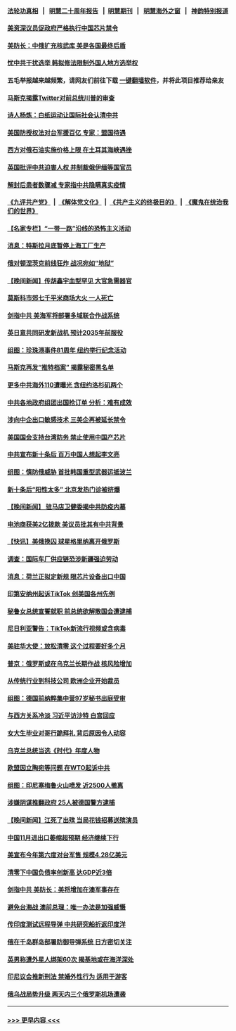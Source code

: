 #### [法轮功真相](https://github.com/gfw-breaker/truth/blob/master/README.md?t=0) &nbsp;&nbsp;|&nbsp;&nbsp; [明慧二十周年报告](https://github.com/gfw-breaker/mh-reports/blob/master/README.md?t=0) &nbsp;&nbsp;|&nbsp;&nbsp;[明慧期刊](https://github.com/gfw-breaker/mh-qikan) &nbsp;&nbsp;|&nbsp;&nbsp; [明慧海外之窗](https://github.com/gfw-breaker/mh-news/blob/master/README.md?t=0) &nbsp;&nbsp;|&nbsp;&nbsp; [神韵特别报道](https://github.com/gfw-breaker/mh-news/blob/master/shenyun.md?t=0)
#### [美资深议员促政府严格执行中国芯片禁令](../pages/nsc418/n13882143.md?t=12102151) 
#### [美防长：中俄扩充核武库 美是各国最终后盾](../pages/nsc418/n13881997.md?t=12102151) 
#### [忧中共干扰选举 韩拟修法限制外国人地方选举权](../pages/nsc418/n13881952.md?t=12102151) 
#### 五毛举报越来越频繁，请网友们前往下载 [一键翻墙软件](https://github.com/gfw-breaker/ssr-accounts)，并将此项目推荐给亲友
#### [马斯克揭露Twitter对前总统川普的审查](../pages/nsc418/n13881922.md?t=12102151) 
#### [诗人杨炼：白纸运动让国际社会认清中共](../pages/nsc418/n13879111.md?t=12102151) 
#### [美国防授权法对台军援百亿 专家：盟国待遇](../pages/nsc418/n13881831.md?t=12102151) 
#### [西方对俄石油实施价格上限 在土耳其海峡遇挫](../pages/nsc418/n13881761.md?t=12102151) 
#### [英国批评中共迫害人权 并制裁俄伊缅等国官员](../pages/nsc418/n13881775.md?t=12102151) 
#### [解封后患者数骤减 专家指中共隐瞒真实疫情](../pages/nsc418/n13881768.md?t=12102151) 
#### [《九评共产党》](https://github.com/begood0513/9ping.md/blob/master/README.md) &nbsp;|&nbsp; [《解体党文化》](../../../../jtdwh.md/blob/master/README.md)  &nbsp;|&nbsp; [《共产主义的终极目的》](../../../../gczydzjmd.md/blob/master/README.md) &nbsp;|&nbsp; [《魔鬼在统治我们的世界》](../../../../mgztzwmdsj.md/blob/master/README.md) 
#### [【名家专栏】“一带一路”沿线的恐怖主义活动](../pages/nsc418/n13881670.md?t=12102151) 
#### [消息：特斯拉月底暂停上海工厂生产](../pages/nsc418/n13881710.md?t=12102151) 
#### [俄对顿涅茨克前线狂炸 战况宛如“地狱”](../pages/nsc418/n13881739.md?t=12102151) 
#### [【晚间新闻】传胡鑫宇血型罕见 大官急需器官](../pages/nsc418/n13881335.md?t=12102151) 
#### [莫斯科市郊七千平米商场大火 一人死亡](../pages/nsc418/n13881637.md?t=12102151) 
#### [剑指中共 美海军将部署多域联合作战系统](../pages/nsc418/n13881464.md?t=12102151) 
#### [英日意共同研发新战机 预计2035年前服役](../pages/nsc418/n13881510.md?t=12102151) 
#### [组图：珍珠港事件81周年 纽约举行纪念活动](../pages/nsc418/n13881447.md?t=12102151) 
#### [马斯克再发“推特档案” 揭露秘密黑名单](../pages/nsc418/n13881254.md?t=12102151) 
#### [更多中共海外110遭曝光 含纽约洛杉矶两个](../pages/nsc418/n13881186.md?t=12102151) 
#### [中共各地政府组团出国抢订单 分析：难有成效](../pages/nsc418/n13881064.md?t=12102151) 
#### [涉向中企出口敏感技术 三美企再被延长禁令](../pages/nsc418/n13881160.md?t=12102151) 
#### [美国国会支持台湾防务 禁止使用中国产芯片](../pages/nsc418/n13881077.md?t=12102151) 
#### [中共宣布新十条后 百万中国人想起李文亮](../pages/nsc418/n13881045.md?t=12102151) 
#### [组图：慎防俄威胁 首批韩国重型武器运抵波兰](../pages/nsc418/n13880774.md?t=12102151) 
#### [新十条后“阳性太多” 北京发热门诊被挤爆](../pages/nsc418/n13880979.md?t=12102151) 
#### [【晚间新闻】 驻马店卫健委揭中共防疫内幕](../pages/nsc418/n13880955.md?t=12102151) 
#### [电池商获美2亿拨款 美议员批其有中共背景](../pages/nsc418/n13880881.md?t=12102151) 
#### [【快讯】美俄换囚 球星格里纳离开俄罗斯](../pages/nsc418/n13880952.md?t=12102151) 
#### [调查：国际车厂供应链恐涉新疆强迫劳动](../pages/nsc418/n13880731.md?t=12102151) 
#### [消息：荷兰正拟定新规 限芯片设备出口中国](../pages/nsc418/n13880604.md?t=12102151) 
#### [印第安纳州起诉TikTok 创美国各州先例](../pages/nsc418/n13880546.md?t=12102151) 
#### [秘鲁女总统宣誓就职 前总统欲解散国会遭逮捕](../pages/nsc418/n13880432.md?t=12102151) 
#### [尼日利亚警告：TikTok新流行视频或含病毒](../pages/nsc418/n13880426.md?t=12102151) 
#### [美驻华大使：放松清零 这个过程要好多个月](../pages/nsc418/n13880375.md?t=12102151) 
#### [普京：俄罗斯或在乌克兰长期作战 核风险增加](../pages/nsc418/n13880374.md?t=12102151) 
#### [从传统行业到科技公司 欧洲企业开始裁员](../pages/nsc418/n13880349.md?t=12102151) 
#### [组图：德国前纳粹集中营97岁秘书出庭受审](../pages/nsc418/n13880079.md?t=12102151) 
#### [与西方关系冷淡 习近平访沙特 白宫回应](../pages/nsc418/n13880338.md?t=12102151) 
#### [女大生毕业对哥行跪拜礼 背后原因令人动容](../pages/nsc418/n13879958.md?t=12102151) 
#### [乌克兰总统当选《时代》年度人物](../pages/nsc418/n13880292.md?t=12102151) 
#### [欧盟因立陶宛等问题 在WTO起诉中共](../pages/nsc418/n13880268.md?t=12102151) 
#### [组图：印尼塞梅鲁火山喷发 近2500人撤离](../pages/nsc418/n13880189.md?t=12102151) 
#### [涉嫌阴谋推翻政府 25人被德国警方逮捕](../pages/nsc418/n13880188.md?t=12102151) 
#### [【晚间新闻】江死了出殡 当局花钱招募送殡演员](../pages/nsc418/n13880213.md?t=12102151) 
#### [中国11月进出口萎缩超预期 经济继续下行](../pages/nsc418/n13880013.md?t=12102151) 
#### [美宣布今年第六度对台军售 规模4.28亿美元](../pages/nsc418/n13879921.md?t=12102151) 
#### [清零下中国负债率创新高 达GDP近3倍](../pages/nsc418/n13879828.md?t=12102151) 
#### [剑指中共 美防长：美将增加在澳军事存在](../pages/nsc418/n13879619.md?t=12102151) 
#### [避免台海战 澳前总理：唯一办法是加强威慑](../pages/nsc418/n13879719.md?t=12102151) 
#### [传印度测试远程导弹 中共研究船折返印度洋](../pages/nsc418/n13879630.md?t=12102151) 
#### [俄在千岛群岛部署防御导弹系统 日方密切关注](../pages/nsc418/n13879587.md?t=12102151) 
#### [英男称遭外星人绑架60次 揭基地或在海洋深处](../pages/nsc418/n13879288.md?t=12102151) 
#### [印尼议会推新刑法 禁婚外性行为 适用于游客](../pages/nsc418/n13879584.md?t=12102151) 
#### [俄乌战局势升级 两天内三个俄罗斯机场遭袭](../pages/nsc418/n13879596.md?t=12102151) 

----
#### [ >>> 更早内容 <<< ](../indexes/nsc418-earlier.md)
